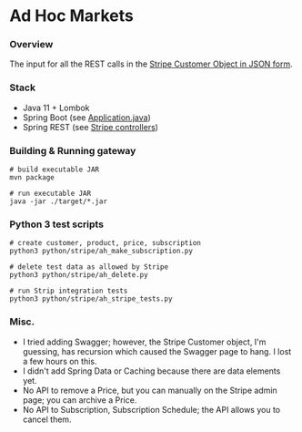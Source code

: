# Ad Hoc Markets 

### Overview
The input for all the REST calls in the [Stripe Customer Object in JSON form](https://stripe.com/docs/api/customers).

### Stack
* Java 11 + Lombok
* Spring Boot (see [Application.java](src/main/java/ah/Application.java))
* Spring REST (see [Stripe controllers](src/main/java/ah/customer/stripe/controller/))

### Building & Running gateway

    # build executable JAR
    mvn package
    
    # run executable JAR
    java -jar ./target/*.jar

### Python 3 test scripts

    # create customer, product, price, subscription
    python3 python/stripe/ah_make_subscription.py
    
    # delete test data as allowed by Stripe
    python3 python/stripe/ah_delete.py
    
    # run Strip integration tests
    python3 python/stripe/ah_stripe_tests.py

### Misc.

* I tried adding Swagger; however, the Stripe Customer object, I'm guessing, has recursion which 
caused the Swagger page to hang. I lost a few hours on this.
* I didn't add Spring Data or Caching because there are data elements yet.
* No API to remove a Price, but you can manually on the Stripe admin page; you can archive a Price.
* No API to Subscription, Subscription Schedule; the API allows you to cancel them.
